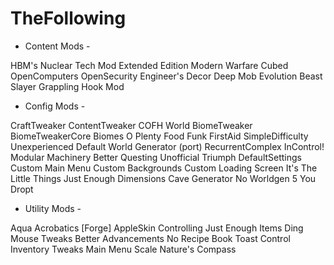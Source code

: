 # TheFollowing

- Content Mods -

HBM's Nuclear Tech Mod Extended Edition
Modern Warfare Cubed
OpenComputers
OpenSecurity
Engineer's Decor
Deep Mob Evolution
Beast Slayer
Grappling Hook Mod

- Config Mods -

CraftTweaker
ContentTweaker
COFH World
BiomeTweaker
BiomeTweakerCore
Biomes O Plenty
Food Funk
FirstAid
SimpleDifficulty
Unexperienced
Default World Generator (port)
RecurrentComplex 
InControl!
Modular Machinery
Better Questing Unofficial
Triumph
DefaultSettings
Custom Main Menu
Custom Backgrounds
Custom Loading Screen
It's The Little Things
Just Enough Dimensions
Cave Generator
No Worldgen 5 You
Dropt


- Utility Mods -

Aqua Acrobatics [Forge]
AppleSkin
Controlling
Just Enough Items
Ding
Mouse Tweaks
Better Advancements
No Recipe Book
Toast Control
Inventory Tweaks
Main Menu Scale
Nature's Compass
